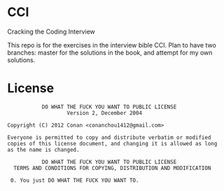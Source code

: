 CCI
===

Cracking the Coding Interview

This repo is for the exercises in the interview bible CCI. Plan to have two branches: master for the solutions in the book, and attempt for my own solutions.

License
=======

```
           DO WHAT THE FUCK YOU WANT TO PUBLIC LICENSE
                   Version 2, December 2004

Copyright (C) 2012 Conan <conanchou1412@gmail.com>

Everyone is permitted to copy and distribute verbatim or modified
copies of this license document, and changing it is allowed as long
as the name is changed.

           DO WHAT THE FUCK YOU WANT TO PUBLIC LICENSE
  TERMS AND CONDITIONS FOR COPYING, DISTRIBUTION AND MODIFICATION

 0. You just DO WHAT THE FUCK YOU WANT TO.
 ```
